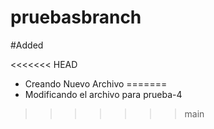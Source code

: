 # pruebasbranch

#Added

<<<<<<< HEAD
- Creando Nuevo Archivo
=======
- Modificando el archivo para prueba-4
>>>>>>> main
